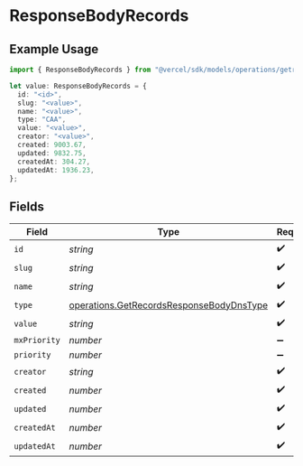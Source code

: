 # ResponseBodyRecords

## Example Usage

```typescript
import { ResponseBodyRecords } from "@vercel/sdk/models/operations/getrecords.js";

let value: ResponseBodyRecords = {
  id: "<id>",
  slug: "<value>",
  name: "<value>",
  type: "CAA",
  value: "<value>",
  creator: "<value>",
  created: 9003.67,
  updated: 9832.75,
  createdAt: 304.27,
  updatedAt: 1936.23,
};
```

## Fields

| Field                                                                                                | Type                                                                                                 | Required                                                                                             | Description                                                                                          |
| ---------------------------------------------------------------------------------------------------- | ---------------------------------------------------------------------------------------------------- | ---------------------------------------------------------------------------------------------------- | ---------------------------------------------------------------------------------------------------- |
| `id`                                                                                                 | *string*                                                                                             | :heavy_check_mark:                                                                                   | N/A                                                                                                  |
| `slug`                                                                                               | *string*                                                                                             | :heavy_check_mark:                                                                                   | N/A                                                                                                  |
| `name`                                                                                               | *string*                                                                                             | :heavy_check_mark:                                                                                   | N/A                                                                                                  |
| `type`                                                                                               | [operations.GetRecordsResponseBodyDnsType](../../models/operations/getrecordsresponsebodydnstype.md) | :heavy_check_mark:                                                                                   | N/A                                                                                                  |
| `value`                                                                                              | *string*                                                                                             | :heavy_check_mark:                                                                                   | N/A                                                                                                  |
| `mxPriority`                                                                                         | *number*                                                                                             | :heavy_minus_sign:                                                                                   | N/A                                                                                                  |
| `priority`                                                                                           | *number*                                                                                             | :heavy_minus_sign:                                                                                   | N/A                                                                                                  |
| `creator`                                                                                            | *string*                                                                                             | :heavy_check_mark:                                                                                   | N/A                                                                                                  |
| `created`                                                                                            | *number*                                                                                             | :heavy_check_mark:                                                                                   | N/A                                                                                                  |
| `updated`                                                                                            | *number*                                                                                             | :heavy_check_mark:                                                                                   | N/A                                                                                                  |
| `createdAt`                                                                                          | *number*                                                                                             | :heavy_check_mark:                                                                                   | N/A                                                                                                  |
| `updatedAt`                                                                                          | *number*                                                                                             | :heavy_check_mark:                                                                                   | N/A                                                                                                  |